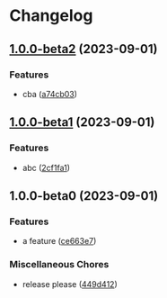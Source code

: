 # Changelog

## [1.0.0-beta2](https://github.com/kalosisz/rel5/compare/v1.0.0-beta1...v1.0.0-beta2) (2023-09-01)


### Features

* cba ([a74cb03](https://github.com/kalosisz/rel5/commit/a74cb03b6335326902eb953208546290260cf379))

## [1.0.0-beta1](https://github.com/kalosisz/rel5/compare/v1.0.0-beta0...v1.0.0-beta1) (2023-09-01)


### Features

* abc ([2cf1fa1](https://github.com/kalosisz/rel5/commit/2cf1fa1215e1edd8225b7121bdc8ec500bc700cc))

## 1.0.0-beta0 (2023-09-01)


### Features

* a feature ([ce663e7](https://github.com/kalosisz/rel5/commit/ce663e76216103076a856dbdf78d0f0d1f3adfd4))


### Miscellaneous Chores

* release please ([449d412](https://github.com/kalosisz/rel5/commit/449d412665df73358e2121f6fd556d30aa43cc6e))
